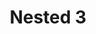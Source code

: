 ---
_schema: default
draft: false
title: Nested 3
eleventyExcludeFromCollections: false
eleventyNavigation:
  key: Third-Level
  order: 
  title: Third Level
  parent: Second Level
  url:
  icon:
pageLink: 
metaDesc: 
socialImage:
customCode:
  headCode: ""
  bodyCode: ""
tags: vellum
editorial_blocks: []
---